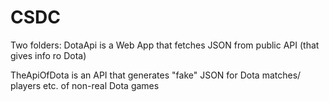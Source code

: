 # CSDC

Two folders:
DotaApi is a Web App that fetches JSON from public API (that gives info ro Dota)

TheApiOfDota is an API that generates "fake" JSON for Dota matches/ players etc. of non-real Dota games
